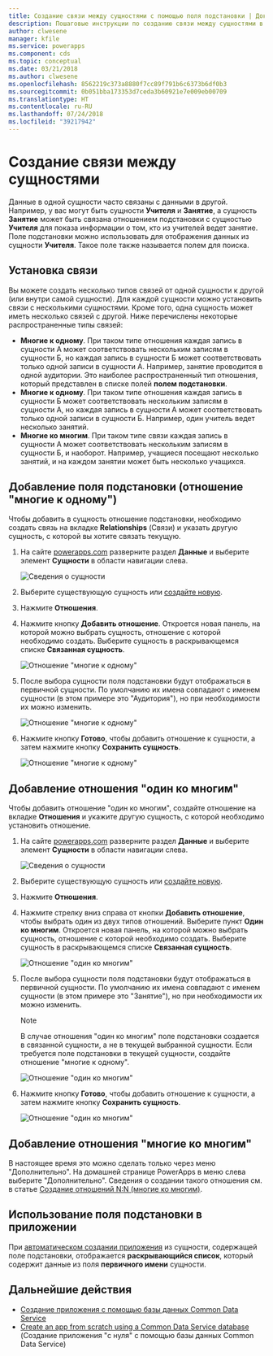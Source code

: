 ```yaml
---
title: Создание связи между сущностями с помощью поля подстановки | Документация Майкрософт
description: Пошаговые инструкции по созданию связи между сущностями в PowerApps с помощью поля подстановки.
author: clwesene
manager: kfile
ms.service: powerapps
ms.component: cds
ms.topic: conceptual
ms.date: 03/21/2018
ms.author: clwesene
ms.openlocfilehash: 8562219c373a8880f7cc89f791b6c6373b6df0b3
ms.sourcegitcommit: 0b051bba173353d7ceda3b60921e7e009eb00709
ms.translationtype: HT
ms.contentlocale: ru-RU
ms.lasthandoff: 07/24/2018
ms.locfileid: "39217942"
---
```

# <a name="create-a-relationship-between-entities"></a>Создание связи между сущностями
Данные в одной сущности часто связаны с данными в другой. Например, у вас могут быть сущности **Учителя** и **Занятие**, а сущность **Занятие** может быть связана отношением подстановки с сущностью **Учителя** для показа информации о том, кто из учителей ведет занятие. Поле подстановки можно использовать для отображения данных из сущности **Учителя**. Такое поле также называется полем для поиска.

## <a name="define-a-relationship"></a>Установка связи
Вы можете создать несколько типов связей от одной сущности к другой (или внутри самой сущности). Для каждой сущности можно установить связи с несколькими сущностями. Кроме того, одна сущность может иметь несколько связей с другой. Ниже перечислены некоторые распространенные типы связей:

* **Многие к одному**. При таком типе отношения каждая запись в сущности A может соответствовать нескольким записям в сущности Б, но каждая запись в сущности Б может соответствовать только одной записи в сущности A. Например, занятие проводится в одной аудитории. Это наиболее распространенный тип отношения, который представлен в списке полей **полем подстановки**.
* **Многие к одному**. При таком типе отношения каждая запись в сущности Б может соответствовать нескольким записям в сущности А, но каждая запись в сущности А может соответствовать только одной записи в сущности Б. Например, один учитель ведет несколько занятий.
* **Многие ко многим**. При таком типе связи каждая запись в сущности A может соответствовать нескольким записям в сущности Б, и наоборот. Например, учащиеся посещают несколько занятий, и на каждом занятии может быть несколько учащихся.

## <a name="add-a-lookup-field-many-to-one-relationship"></a>Добавление поля подстановки (отношение "многие к одному")

Чтобы добавить в сущность отношение подстановки, необходимо создать связь на вкладке **Relationships** (Связи) и указать другую сущность, с которой вы хотите связать текущую.

1. На сайте [powerapps.com](https://web.powerapps.com?utm_source=padocs&utm_medium=linkinadoc&utm_campaign=referralsfromdoc) разверните раздел **Данные** и выберите элемент **Сущности** в области навигации слева.

    ![Сведения о сущности](./media/data-platform-cds-create-entity/entitylist.png "Список сущностей")

2. Выберите существующую сущность или [создайте новую](data-platform-create-entity.md).

3. Нажмите **Отношения**.

4. Нажмите кнопку **Добавить отношение**. Откроется новая панель, на которой можно выбрать сущность, отношение с которой необходимо создать. Выберите сущность в раскрывающемся списке **Связанная сущность**.

    ![Отношение "многие к одному"](./media/data-platform-cds-newrelationship/manytoone-1.png "Отношение \"многие к одному\"")

5. После выбора сущности поля подстановки будут отображаться в первичной сущности. По умолчанию их имена совпадают с именем сущности (в этом примере это "Аудитория"), но при необходимости их можно изменить.

    ![Отношение "многие к одному"](./media/data-platform-cds-newrelationship/manytoone-2.png "Отношение \"многие к одному\"")

6. Нажмите кнопку **Готово**, чтобы добавить отношение к сущности, а затем нажмите кнопку **Сохранить сущность**.

    ![Отношение "многие к одному"](./media/data-platform-cds-newrelationship/manytoone-3.png "Отношение \"многие к одному\"")

## <a name="add-a-one-to-many-relationship"></a>Добавление отношения "один ко многим"

Чтобы добавить отношение "один ко многим", создайте отношение на вкладке **Отношения** и укажите другую сущность, с которой необходимо установить отношение.

1. На сайте [powerapps.com](https://web.powerapps.com?utm_source=padocs&utm_medium=linkinadoc&utm_campaign=referralsfromdoc) разверните раздел **Данные** и выберите элемент **Сущности** в области навигации слева.

    ![Сведения о сущности](./media/data-platform-cds-create-entity/entitylist.png "Список сущностей")

2. Выберите существующую сущность или [создайте новую](data-platform-create-entity.md).

3. Нажмите **Отношения**.

4. Нажмите стрелку вниз справа от кнопки **Добавить отношение**, чтобы выбрать один из двух типов отношений. Выберите пункт **Один ко многим**. Откроется новая панель, на которой можно выбрать сущность, отношение с которой необходимо создать. Выберите сущность в раскрывающемся списке **Связанная сущность**.

    ![Отношение "один ко многим"](./media/data-platform-cds-newrelationship/onetomany-1.png "Отношение \"один ко многим\"")

5. После выбора сущности поля подстановки будут отображаться в первичной сущности. По умолчанию их имена совпадают с именем сущности (в этом примере это "Занятие"), но при необходимости их можно изменить.

    > [!NOTE]
    > В случае отношения "один ко многим" поле подстановки создается в связанной сущности, а не в текущей выбранной сущности. Если требуется поле подстановки в текущей сущности, создайте отношение "многие к одному".

    ![Отношение "один ко многим"](./media/data-platform-cds-newrelationship/onetomany-2.png "Отношение \"один ко многим\"")

6. Нажмите кнопку **Готово**, чтобы добавить отношение к сущности, а затем нажмите кнопку **Сохранить сущность**.

    ![Отношение "один ко многим"](./media/data-platform-cds-newrelationship/onetomany-3.png "Отношение \"один ко многим\"")

## <a name="add-a-many-to-many-relationship"></a>Добавление отношения "многие ко многим"

В настоящее время это можно сделать только через меню "Дополнительно". На домашней странице PowerApps в меню слева выберите "Дополнительно". Сведения о создании такого отношения см. в статье [Создание отношений N:N (многие ко многим)](/dynamics365/customer-engagement/customize/create-and-edit-nn-many-to-many-relationships).

## <a name="use-a-lookup-field-in-an-app"></a>Использование поля подстановки в приложении
При [автоматическом создании приложения](../canvas-apps/data-platform-create-app.md) из сущности, содержащей поле подстановки, отображается **раскрывающийся список**, который содержит данные из поля **первичного имени** сущности.

## <a name="next-steps"></a>Дальнейшие действия
* [Создание приложения с помощью базы данных Common Data Service](../canvas-apps/data-platform-create-app.md)
* [Create an app from scratch using a Common Data Service database](../canvas-apps/data-platform-create-app-scratch.md) (Создание приложения "с нуля" с помощью базы данных Common Data Service)


